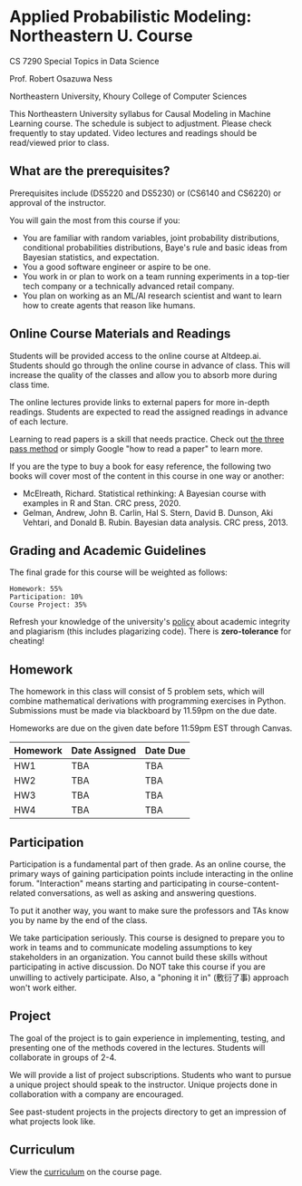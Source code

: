 # Applied Probabilistic Modeling: Northeastern U. Course

CS 7290 Special Topics in Data Science

Prof. Robert Osazuwa Ness

Northeastern University, Khoury College of Computer Sciences

This Northeastern University syllabus for Causal Modeling in Machine Learning course.  The schedule is subject to adjustment.  Please check frequently to stay updated.  Video lectures and readings should be read/viewed prior to class.

## What are the prerequisites?

Prerequisites include (DS5220 and DS5230) or (CS6140 and CS6220) or approval of the instructor.

You will gain the most from this course if you:

* You are familiar with random variables, joint probability distributions, conditional probabilities distributions, Baye's rule and basic ideas from Bayesian statistics, and expectation.
* You a good software engineer or aspire to be one.
* You work in or plan to work on a team running experiments in a top-tier tech company or a technically advanced retail company.
* You plan on working as an ML/AI research scientist and want to learn how to create agents that reason like humans.

## Online Course Materials and Readings

Students will be provided access to the online course at Altdeep.ai. Students should go through the online course in advance of class.  This will increase the quality of the classes and allow you to absorb more during class time.

The online lectures provide links to external papers for more in-depth readings.  Students are expected to read the assigned readings in advance of each lecture.

Learning to read papers is a skill that needs practice.  Check out [the three pass method](https://web.stanford.edu/class/ee384m/Handouts/HowtoReadPaper.pdf) or simply Google "how to read a paper" to learn more. 

If you are the type to buy a book for easy reference, the following two books will cover most of the content in this course in one way or another:
* McElreath, Richard. Statistical rethinking: A Bayesian course with examples in R and Stan. CRC press, 2020.
* Gelman, Andrew, John B. Carlin, Hal S. Stern, David B. Dunson, Aki Vehtari, and Donald B. Rubin. Bayesian data analysis. CRC press, 2013.

## Grading and Academic Guidelines

The final grade for this course will be weighted as follows:

    Homework: 55%
    Participation: 10%
    Course Project: 35%

Refresh your knowledge of the university's [policy](http://www.northeastern.edu/osccr/academic-integrity-policy/) about academic integrity and plagiarism (this includes plagarizing code). There is **zero-tolerance** for cheating!

## Homework

The homework in this class will consist of 5 problem sets, which will combine mathematical derivations with programming exercises in Python. Submissions must be made via blackboard by 11.59pm on the due date.

Homeworks are due on the given date before 11:59pm EST through Canvas.

| Homework | Date Assigned | Date Due     |
|----------|---------------|--------------|
| HW1      | TBA           | TBA          |
| HW2      | TBA           | TBA          |
| HW3      | TBA           | TBA          |
| HW4      | TBA           | TBA          |


## Participation

Participation is a fundamental part of then grade. As an online course, the primary ways of gaining participation points include interacting in the online forum. "Interaction" means starting and participating in course-content-related conversations, as well as asking and answering questions.

To put it another way, you want to make sure the professors and TAs know you by name by the end of the class.

We take participation seriously.  This course is designed to prepare you to work in teams and to communicate modeling assumptions to key stakeholders in an organization.  You cannot build these skills without participating in active discussion.  Do NOT take this course if you are unwilling to actively participate.  Also, a "phoning it in" (敷衍了事) approach won't work either.

## Project

The goal of the project is to gain experience in implementing, testing, and presenting one of the methods covered in the lectures. Students will collaborate in groups of 2-4. 

We will provide a list of project subscriptions.  Students who want to pursue a unique project should speak to the instructor.  Unique projects done in collaboration with a company are encouraged.

See past-student projects in the projects directory to get an impression of what projects look like. 

## Curriculum

View the [curriculum](https://www.altdeep.ai/p/probmodeler) on the course page.
